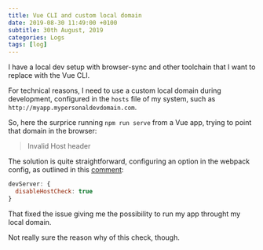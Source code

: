 ```yaml
---
title: Vue CLI and custom local domain
date: 2019-08-30 11:49:00 +0100
subtitle: 30th August, 2019
categories: Logs
tags: [log]
---
```


I have a local dev setup with browser-sync and other toolchain that I want to replace with the Vue CLI.

For technical reasons, I need to use a custom local domain during development, configured in the `hosts` file of my system, such as `http://myapp.mypersonaldevdomain.com`.

So, here the surprice running `npm run serve` from a Vue app, trying to point that domain in the browser:

> Invalid Host header

The solution is quite straightforward, configuring an option in the webpack config, as outlined in this [comment](https://github.com/vuejs-templates/webpack/issues/1205#issuecomment-404321666):

```javascript
devServer: {
  disableHostCheck: true
}
```

That fixed the issue giving me the possibility to run my app throught my local domain.

Not really sure the reason why of this check, though.